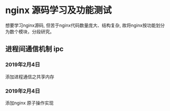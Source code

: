 # nginx 源码学习及功能测试

想要学习nginx源码, 但苦于nginx代码数量庞大、结构复杂, 故将nginx按功能划分为数个模块，分段研究。 

## 进程间通信机制 ipc

### 2019年2月4日
添加进程通信之共享内存

### 2019年2月4日
添加nginx 原子操作实现
